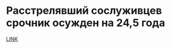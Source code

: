 # Расстрелявший сослуживцев срочник осужден на 24,5 года



[LINK](https://varlamov.ru/4166110.html)